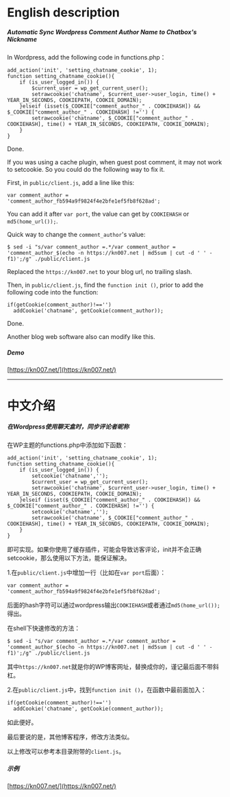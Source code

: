 # English description



##### Automatic Sync Wordpress Comment Author Name to Chatbox's Nickname

In Wordpress, add the following code in functions.php：
```
add_action('init', 'setting_chatname_cookie', 1);
function setting_chatname_cookie(){
	if (is_user_logged_in()) {
		$current_user = wp_get_current_user();
		setrawcookie('chatname', $current_user->user_login, time() + YEAR_IN_SECONDS, COOKIEPATH, COOKIE_DOMAIN);
	}elseif (isset($_COOKIE["comment_author_" . COOKIEHASH]) && $_COOKIE["comment_author_" . COOKIEHASH] !='') {
		setrawcookie('chatname', $_COOKIE["comment_author_" . COOKIEHASH], time() + YEAR_IN_SECONDS, COOKIEPATH, COOKIE_DOMAIN);
	}
}
```
Done. 

If you was using a cache plugin, when guest post comment, it may not work to setcookie. So you could do the following way to fix it.

First, in `public/client.js`, add a line like this:
```
var comment_author = 'comment_author_fb594a9f9824f4e2bfe1ef5fb8f628ad';
```
You can add it after `var port`, the value can get by `COOKIEHASH` or `md5(home_url());`.

Quick way to change the `comment_author`'s value:
```
$ sed -i "s/var comment_author =.*/var comment_author = 'comment_author_$(echo -n https://kn007.net | md5sum | cut -d ' ' -f1)';/g" ./public/client.js
```
Replaced the `https://kn007.net` to your blog url, no trailing slash.

Then, in `public/client.js`, find the `function init ()`, prior to add the following code into the function:
```
if(getCookie(comment_author)!=='')
  addCookie('chatname', getCookie(comment_author));
```
Done.

Another blog web software also can modify like this.


##### Demo

[https://kn007.net/](https://kn007.net/)




-----------------------------------------------------------
# 中文介绍



##### 在Wordpress使用聊天盒时，同步评论者昵称

在WP主题的functions.php中添加如下函数：
```
add_action('init', 'setting_chatname_cookie', 1);
function setting_chatname_cookie(){
	if (is_user_logged_in()) {
		setcookie('chatname','');
		$current_user = wp_get_current_user();
		setrawcookie('chatname', $current_user->user_login, time() + YEAR_IN_SECONDS, COOKIEPATH, COOKIE_DOMAIN);
	}elseif (isset($_COOKIE["comment_author_" . COOKIEHASH]) && $_COOKIE["comment_author_" . COOKIEHASH] !='') {
		setcookie('chatname','');
		setrawcookie('chatname', $_COOKIE["comment_author_" . COOKIEHASH], time() + YEAR_IN_SECONDS, COOKIEPATH, COOKIE_DOMAIN);
	}
}
```
即可实现。如果你使用了缓存插件，可能会导致访客评论，init并不会正确setcookie，那么使用以下方法，能保证解决。

1.在`public/client.js`中增加一行（比如在`var port`后面）：
```
var comment_author = 'comment_author_fb594a9f9824f4e2bfe1ef5fb8f628ad';
```
后面的hash字符可以通过wordpress输出`COOKIEHASH`或者通过`md5(home_url());`得出。

在shell下快速修改的方法：
```
$ sed -i "s/var comment_author =.*/var comment_author = 'comment_author_$(echo -n https://kn007.net | md5sum | cut -d ' ' -f1)';/g" ./public/client.js
```
其中`https://kn007.net`就是你的WP博客网址，替换成你的，谨记最后面不带斜杠。

2.在`public/client.js`中，找到`function init ()`，在函数中最前面加入：
```
if(getCookie(comment_author)!=='')
  addCookie('chatname', getCookie(comment_author));
```
如此便好。

最后要说的是，其他博客程序，修改方法类似。

以上修改可以参考本目录附带的`client.js`。


##### 示例

[https://kn007.net/](https://kn007.net/) 

